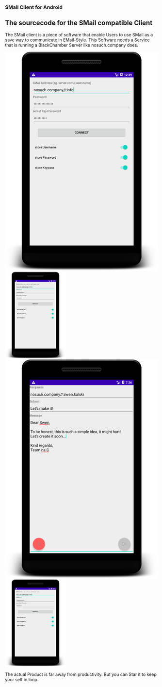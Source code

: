 ### SMail Client for Android

## The sourcecode for the SMail compatible Client

The SMail client is a piece of software that enable Users to use SMail as a save way to communicate in EMail-Style.
This Software needs a Service that is running a BlackChamber Server like nosuch.company does.

![Alt text](device-2021-02-10-123959.png)<!-- .element width="150px" -->
<img src="device-2021-02-10-123959.png" width="200">
![Alt text](device-2021-02-10-192639.png)<!-- .element width="150px" -->
<img src="device-2021-02-10-123959.png" width="200">

The actual Product is far away from productivity.
But you can Star it to keep your self in loop.

